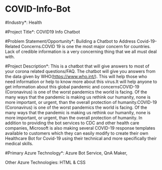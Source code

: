 # COVID-Info-Bot
#Industry*:
Health

#Project Title*:
COVID19 Info Chatbot

#Problem Statement/Opportunity*:
Building a Chatbot to Address Covid-19-Related Concerns.COVID 19 is one the most major concern for countries. Lack of credible information is a very concerning thing that we all must deal with.

#Project Description*:
This is a chatbot that will give answers to most of your corona related questions/FAQ. The chatbot will give you answers from the data given by WHO(https://www.who.int/). This will help those who need information or help to know more about this virus.It will help anyone to get information about this global pandemic and concernsCOVID-19 (Coronavirus) is one of the worst pandemics the world is facing. Of the many ways that the pandemic is making us rethink our humanity, none is more important, or urgent, than the overall protection of humanity.COVID-19 (Coronavirus) is one of the worst pandemics the world is facing. Of the many ways that the pandemic is making us rethink our humanity, none is more important, or urgent, than the overall protection of humanity. In addition to providing the bot services to CDC and other health care companies, Microsoft is also making several COVID-19 response templates available to customers which they can easily modify to create their own Healthcare Bot for Covid-19 using their technical and more specifically their medical skills.

#Primary Azure Technology*:
Azure Bot Service, QnA Maker,

Other Azure Technologies:
HTML & CSS
